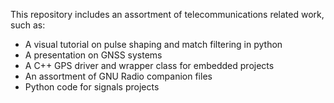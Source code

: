 This repository includes an assortment of telecommunications related work, such as:
 - A visual tutorial on pulse shaping and match filtering in python
 - A presentation on GNSS systems
 - A C++ GPS driver and wrapper class for embedded projects
 - An assortment of GNU Radio companion files
 - Python code for signals projects
